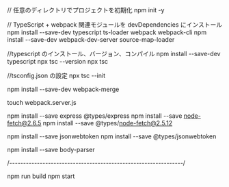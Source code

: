 // 任意のディレクトリでプロジェクトを初期化
npm init -y

// TypeScript + webpack 関連モジュールを devDependencies にインストール
npm install --save-dev typescript ts-loader webpack webpack-cli
npm install --save-dev webpack-dev-server source-map-loader

//typescript のインストール、バージョン、コンパイル
npm install --save-dev typescript
npx tsc --version
npx tsc <filename>

//tsconfig.json の設定
npx tsc --init

npm install --save-dev webpack-merge

touch webpack.server.js

npm install --save express @types/express
npm install --save node-fetch@2.6.5
npm install --save @types/node-fetch@2.5.12

npm install --save jsonwebtoken
npm install --save @types/jsonwebtoken

npm install --save body-parser

/_---------------------------------------------------------------_/

npm run build
npm start
